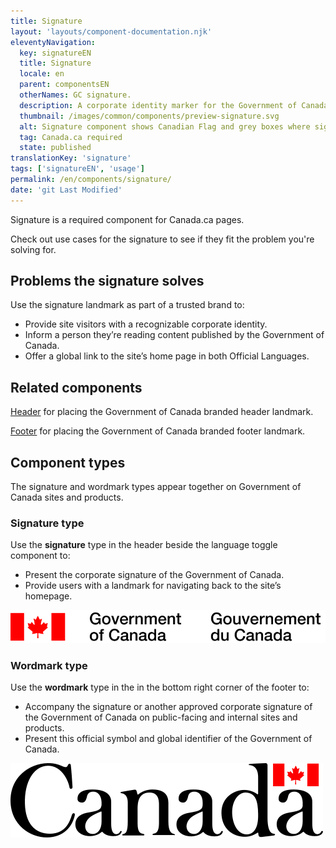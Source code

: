 ```yaml
---
title: Signature
layout: 'layouts/component-documentation.njk'
eleventyNavigation:
  key: signatureEN
  title: Signature
  locale: en
  parent: componentsEN
  otherNames: GC signature.
  description: A corporate identity marker for the Government of Canada.
  thumbnail: /images/common/components/preview-signature.svg
  alt: Signature component shows Canadian Flag and grey boxes where signature text would be.
  tag: Canada.ca required
  state: published
translationKey: 'signature'
tags: ['signatureEN', 'usage']
permalink: /en/components/signature/
date: 'git Last Modified'
---
```

Signature is a required component for Canada.ca pages.

Check out use cases for the signature to see if they fit the problem you're solving for.

## Problems the signature solves

Use the signature landmark as part of a trusted brand to:

- Provide site visitors with a recognizable corporate identity.
- Inform a person they’re reading content published by the Government of Canada.
- Offer a global link to the site’s home page in both Official Languages.

<article class="bg-full-width bg-primary text-light pt-500 pb-400 my-500">
  <h2 class="mt-0 mb-400">Related components</h2>

<a href="{{ links.header }}" class="link-light">Header</a> for placing the Government of Canada branded header landmark.

<a href="{{ links.footer }}" class="link-light">Footer</a> for placing the Government of Canada branded footer landmark.

</article>

## Component types

The signature and wordmark types appear together on Government of Canada sites and products.

### Signature type

Use the **signature** type in the header beside the language toggle component to:

- Present the corporate signature of the Government of Canada.
- Provide users with a landmark for navigating back to the site’s homepage.

<img class="b-sm b-default mt-400 mb-100 p-400" src="/images/en/components/example/example-signature-signature-type-en.svg" alt="The Government of Canada signature. The signature includes the red Canada flag, followed by the text “Government of Canada / Gouvernement du Canada”." />

### Wordmark type

Use the **wordmark** type in the in the bottom right corner of the footer to:

- Accompany the signature or another approved corporate signature of the Government of Canada on public-facing and internal sites and products.
- Present this official symbol and global identifier of the Government of Canada.

<img class="b-sm b-default mt-400 mb-300 p-400" src="/images/en/components/example/example-signature-wordmark-type-en.svg" alt="The Canada Wordmark. The wordmark includes the word “Canada” with a red Canada flag just above the final “a”." />
